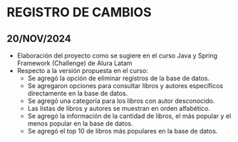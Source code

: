 # REGISTRO DE CAMBIOS

## 20/NOV/2024
- Elaboración del proyecto como se sugiere en el curso Java y Spring Framework (Challenge) de Alura Latam 
- Respecto a la versión propuesta en el curso:
  - Se agregó la opción de eliminar registros de la base de datos.
  - Se agregaron opciones para consultar libros y autores específicos directamente en la base de datos.
  - Se agregó una categoría para los libros con autor desconocido.
  - Las listas de libros y autores se muestran en orden alfabético.
  - Se agregó la información de la cantidad de libros, el más popular y el menos popular en la base de datos.
  - Se agregó el top 10 de libros más populares en la base de datos.
